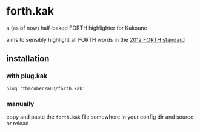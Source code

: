 # forth.kak

a (as of now) half-baked FORTH highlighter for Kakoune

aims to sensibly highlight all FORTH words in the [2012 FORTH standard](https://forth-standard.org/standard/core)

## installation

### with plug.kak
```kak
plug 'thacuber2a03/forth.kak'
```

### manually
copy and paste the `forth.kak` file somewhere in your config dir and source or reload
